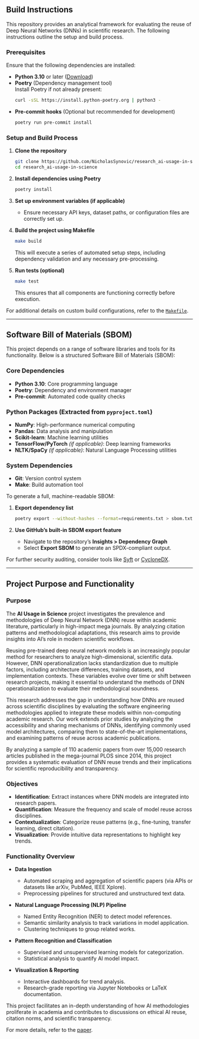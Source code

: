 ## Build Instructions

This repository provides an analytical framework for evaluating the reuse of Deep Neural Networks (DNNs) in scientific research. The following instructions outline the setup and build process.

### Prerequisites

Ensure that the following dependencies are installed:

- **Python 3.10** or later ([Download](https://www.python.org/downloads/release/python-3100/))
- **Poetry** (Dependency management tool)  
  Install Poetry if not already present:
  ```bash
  curl -sSL https://install.python-poetry.org | python3 -
  ```
- **Pre-commit hooks** (Optional but recommended for development)  
  ```bash
  poetry run pre-commit install
  ```

### Setup and Build Process

1. **Clone the repository**
   ```bash
   git clone https://github.com/NicholasSynovic/research_ai-usage-in-science.git
   cd research_ai-usage-in-science
   ```

2. **Install dependencies using Poetry**
   ```bash
   poetry install
   ```

3. **Set up environment variables (if applicable)**
   - Ensure necessary API keys, dataset paths, or configuration files are correctly set up.

4. **Build the project using Makefile**
   ```bash
   make build
   ```
   This will execute a series of automated setup steps, including dependency validation and any necessary pre-processing.

5. **Run tests (optional)**
   ```bash
   make test
   ```
   This ensures that all components are functioning correctly before execution.

For additional details on custom build configurations, refer to the [`Makefile`](https://github.com/NicholasSynovic/research_ai-usage-in-science/blob/main/Makefile).

---

## Software Bill of Materials (SBOM)

This project depends on a range of software libraries and tools for its functionality. Below is a structured Software Bill of Materials (SBOM):

### Core Dependencies
- **Python 3.10**: Core programming language
- **Poetry**: Dependency and environment manager
- **Pre-commit**: Automated code quality checks

### Python Packages (Extracted from `pyproject.toml`)
- **NumPy**: High-performance numerical computing
- **Pandas**: Data analysis and manipulation
- **Scikit-learn**: Machine learning utilities
- **TensorFlow/PyTorch** *(if applicable)*: Deep learning frameworks
- **NLTK/SpaCy** *(if applicable)*: Natural Language Processing utilities

### System Dependencies
- **Git**: Version control system
- **Make**: Build automation tool

To generate a full, machine-readable SBOM:

1. **Export dependency list**  
   ```bash
   poetry export --without-hashes --format=requirements.txt > sbom.txt
   ```

2. **Use GitHub’s built-in SBOM export feature**
   - Navigate to the repository’s **Insights > Dependency Graph**
   - Select **Export SBOM** to generate an SPDX-compliant output.

For further security auditing, consider tools like [Syft](https://github.com/anchore/syft) or [CycloneDX](https://cyclonedx.org/).

---

## Project Purpose and Functionality

### Purpose

The **AI Usage in Science** project investigates the prevalence and methodologies of Deep Neural Network (DNN) reuse within academic literature, particularly in high-impact mega journals. By analyzing citation patterns and methodological adaptations, this research aims to provide insights into AI’s role in modern scientific workflows.

Reusing pre-trained deep neural network models is an increasingly popular method for researchers to analyze high-dimensional, scientific data. However, DNN operationalization lacks standardization due to multiple factors, including architecture differences, training datasets, and implementation contexts. These variables evolve over time or shift between research projects, making it essential to understand the methods of DNN operationalization to evaluate their methodological soundness. 

This research addresses the gap in understanding how DNNs are reused across scientific disciplines by evaluating the software engineering methodologies applied to integrate these models within non-computing academic research. Our work extends prior studies by analyzing the accessibility and sharing mechanisms of DNNs, identifying commonly used model architectures, comparing them to state-of-the-art implementations, and examining patterns of reuse across academic publications.

By analyzing a sample of 110 academic papers from over 15,000 research articles published in the mega-journal PLOS since 2014, this project provides a systematic evaluation of DNN reuse trends and their implications for scientific reproducibility and transparency.

### Objectives

- **Identification**: Extract instances where DNN models are integrated into research papers.
- **Quantification**: Measure the frequency and scale of model reuse across disciplines.
- **Contextualization**: Categorize reuse patterns (e.g., fine-tuning, transfer learning, direct citation).
- **Visualization**: Provide intuitive data representations to highlight key trends.

### Functionality Overview

- **Data Ingestion**  
  - Automated scraping and aggregation of scientific papers (via APIs or datasets like arXiv, PubMed, IEEE Xplore).
  - Preprocessing pipelines for structured and unstructured text data.

- **Natural Language Processing (NLP) Pipeline**  
  - Named Entity Recognition (NER) to detect model references.
  - Semantic similarity analysis to track variations in model application.
  - Clustering techniques to group related works.

- **Pattern Recognition and Classification**  
  - Supervised and unsupervised learning models for categorization.
  - Statistical analysis to quantify AI model impact.

- **Visualization & Reporting**  
  - Interactive dashboards for trend analysis.
  - Research-grade reporting via Jupyter Notebooks or LaTeX documentation.

This project facilitates an in-depth understanding of how AI methodologies proliferate in academia and contributes to discussions on ethical AI reuse, citation norms, and scientific transparency.

For more details, refer to the [paper](https://github.com/NicholasSynovic/research_ai-usage-in-science).

